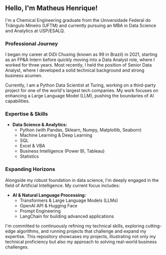 ## Hello, I'm Matheus Henrique!

I'm a Chemical Engineering graduate from the Universidade Federal do Triângulo Mineiro (UFTM) and currently pursuing an MBA in Data Science and Analytics at USP/ESALQ.

### Professional Journey

I began my career at DiDi Chuxing (known as 99 in Brazil) in 2021, starting as an FP&A Intern before quickly moving into a Data Analyst role, where I worked for three years. Most recently, I held the position of Senior Data Analyst, where I developed a solid technical background and strong business acumen.

Currently, I am a Python Data Scientist at Turing, working on a third-party project for one of the world's largest tech companies. My work focuses on enhancing a Large Language Model (LLM), pushing the boundaries of AI capabilities.

### Expertise & Skills

- **Data Science & Analytics:**
  - Python (with Pandas, Sklearn, Numpy, Matplotlib, Seaborn)
  - Machine Learning & Deep Learning
  - SQL
  - Excel & VBA
  - Business Intelligence (Power BI, Tableau)
  - Statistics

### Expanding Horizons

Alongside my robust foundation in data science, I'm deeply engaged in the field of Artificial Intelligence. My current focus includes:

- **AI & Natural Language Processing:**
  - Transformers & Large Language Models (LLMs)
  - OpenAI API & Hugging Face
  - Prompt Engineering
  - LangChain for building advanced applications

I'm committed to continuously refining my technical skills, exploring cutting-edge algorithms, and running projects that challenge and expand my expertise. This repository showcases my projects, illustrating not only my technical proficiency but also my approach to solving real-world business challenges.
